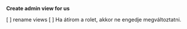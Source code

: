 **Create admin view for us**

[ ] rename views
[ ] Ha átírom a rolet, akkor ne engedje megváltoztatni.

